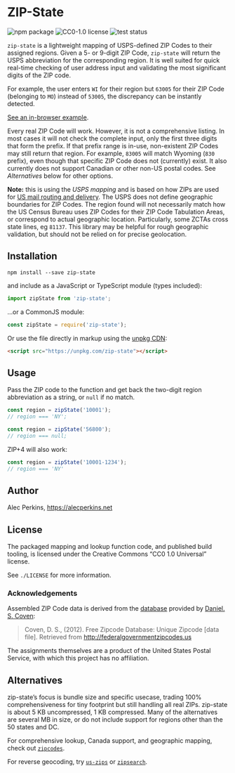 # ZIP-State

![npm package](https://img.shields.io/npm/v/zip-state) ![CC0-1.0 license](https://img.shields.io/npm/l/zip-state) ![test status](https://github.com/alecperkins/zip-state/actions/workflows/node.js.yml/badge.svg)


`zip-state` is a lightweight mapping of USPS-defined ZIP Codes to their assigned regions. Given a 5- or 9-digit ZIP Code, `zip-state` will return the USPS abbreviation for the corresponding region. It is well suited for quick real-time checking of user address input and validating the most significant digits of the ZIP code.

For example, the user enters `WI` for their region but `63005` for their ZIP Code (belonging to `MO`) instead of `53005`, the discrepancy can be instantly detected.

[See an in-browser example](https://alecperkins.net/zip-state).

Every real ZIP Code will work. However, it is not a comprehensive listing. In most cases it will not check the complete input, only the first three digits that form the prefix. If that prefix range is in-use, non-existent ZIP Codes may still return that region. For example, `83005` will match Wyoming (`830` prefix), even though that specific ZIP Code does not (currently) exist. It also currently does not support Canadian or other non-US postal codes. See _Alternatives_ below for other options.

**Note:** this is using the _USPS mapping_ and is based on how ZIPs are used for [US mail routing and delivery](https://pe.usps.com/Archive/HTML/DMMArchive20050106/print/L002.htm). The USPS does not define geographic boundaries for ZIP Codes. The region found will not necessarily match how the US Census Bureau uses ZIP Codes for their ZIP Code Tabulation Areas, or correspond to actual geographic location. Particularly, some ZCTAs cross state lines, eg `81137`. This library may be helpful for rough geographic validation, but should not be relied on for precise geolocation.


## Installation

`npm install --save zip-state`

and include as a JavaScript or TypeScript module (types included):

```typescript
import zipState from 'zip-state';
```

…or a CommonJS module:

```javascript
const zipState = require('zip-state');
```

Or use the file directly in markup using the [unpkg CDN](https://unpkg.com/):

```html
<script src="https://unpkg.com/zip-state"></script>
```


## Usage

Pass the ZIP code to the function and get back the two-digit region abbreviation as a string, or `null` if no match.

```javascript
const region = zipState('10001');
// region === 'NY';
```

```javascript
const region = zipState('56800');
// region === null;
```


ZIP+4 will also work:

```javascript
const region = zipState('10001-1234');
// region === 'NY'
```

## Author

Alec Perkins, https://alecperkins.net


## License

The packaged mapping and lookup function code, and published build tooling, is licensed under the Creative Commons “CC0 1.0 Universal” license.

See `./LICENSE` for more information.


### Acknowledgements

Assembled ZIP Code data is derived from the [database](http://federalgovernmentzipcodes.us) provided by [Daniel. S. Coven](https://www.linkedin.com/in/daniel-s-coven-56273411b):

> Coven, D. S., (2012). Free Zipcode Database: Unique Zipcode [data file]. Retrieved from http://federalgovernmentzipcodes.us 

The assignments themselves are a product of the United States Postal Service, with which this project has no affiliation.


## Alternatives

zip-state’s focus is bundle size and specific usecase, trading 100% comprehensiveness for tiny footprint but still handling all real ZIPs. zip-state is about 5 KB uncompressed, 1 KB compressed. Many of the alternatives are several MB in size, or do not include support for regions other than the 50 states and DC.

For comprehensive lookup, Canada support, and geographic mapping, check out [`zipcodes`](https://www.npmjs.com/package/zipcodes).

For reverse geocoding, try [`us-zips`](https://www.npmjs.com/package/us-zips) or [`zipsearch`](https://www.npmjs.com/package/zipsearch).

